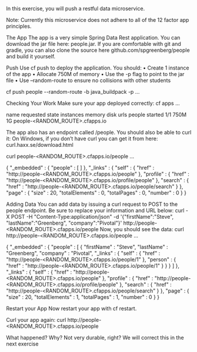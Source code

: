 In this exercise, you will push a restful data microservice.

Note: Currently this microservice does not adhere to all of the 12 factor app principles.

The App
The app is a very simple Spring Data Rest application. You can download the jar file here: people.jar.
If you are comfortable with git and gradle, you can also clone the source here github.com/spgreenberg/people and build it yourself.

Push
Use cf push to deploy the application. You should:
• Create 1 instance of the app
• Allocate 750M of memory
• Use the -p flag to point to the jar file
• Use –random-route to ensure no collisions with other students

cf push people --random-route -b java_buildpack -p ...

Checking Your Work
Make sure your app deployed correctly:
cf apps
...

name     requested state   instances   memory   disk   urls
people   started           1/1         750M     1G     people-<RANDOM_ROUTE>.cfapps.io

The app also has an endpoint called /people. You should also be able to curl it:
On Windows, if you don’t have curl you can get it from here: curl.haxx.se/download.html

curl people-<RANDOM_ROUTE>.cfapps.io/people
...

{
  "_embedded" : {
    "people" : [ ]
  },
  "_links" : {
    "self" : {
      "href" : "http://people-<RANDOM_ROUTE>.cfapps.io/people"
    },
    "profile" : {
      "href" : "http://people-<RANDOM_ROUTE>.cfapps.io/profile/people"
    },
    "search" : {
      "href" : "http://people-<RANDOM_ROUTE>.cfapps.io/people/search"
    }
  },
  "page" : {
    "size" : 20,
    "totalElements" : 0,
    "totalPages" : 0,
    "number" : 0
  }
}

Adding Data
You can add data by issuing a curl request to POST to the people endpoint. Be sure to replace your information and URL below:
curl -X POST -H "Content-Type:application/json" -d '{"firstName":"Steve", "lastName":"Greenberg", "company":"Pivotal"}' http://people-<RANDOM_ROUTE>.cfapps.io/people
Now, you should see the data:
curl http://people-<RANDOM_ROUTE>.cfapps.io/people
...

{
  "_embedded" : {
    "people" : [ {
      "firstName" : "Steve",
      "lastName" : "Greenberg",
      "company" : "Pivotal",
      "_links" : {
        "self" : {
          "href" : "http://people-<RANDOM_ROUTE>.cfapps.io/people/1"
        },
        "person" : {
          "href" : "http://people-<RANDOM_ROUTE>.cfapps.io/people/1"
        }
      }
    } ]
  },
  "_links" : {
    "self" : {
      "href" : "http://people-<RANDOM_ROUTE>.cfapps.io/people"
    },
    "profile" : {
      "href" : "http://people-<RANDOM_ROUTE>.cfapps.io/profile/people"
    },
    "search" : {
      "href" : "http://people-<RANDOM_ROUTE>.cfapps.io/people/search"
    }
  },
  "page" : {
    "size" : 20,
    "totalElements" : 1,
    "totalPages" : 1,
    "number" : 0
  }
}

Restart your App
Now restart your app with cf restart.

Curl your app again:
curl http://people-<RANDOM_ROUTE>.cfapps.io/people

What happened? Why? Not very durable, right? We will correct this in the next exercise
